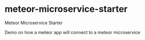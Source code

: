 # meteor-microservice-starter
Meteor Microservice Starter

Demo on how a meteor app will connect to a meteor microservice